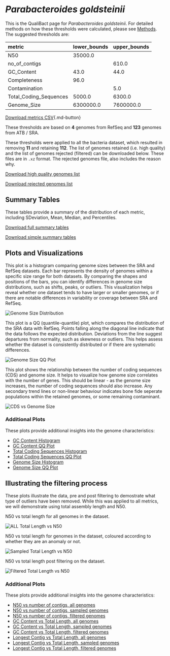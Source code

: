 # *Parabacteroides goldsteinii*

This is the QualiBact page for *Parabacteroides goldsteinii*. For detailed methods on how these thresholds were calculated, please see [Methods](../../methods.md).
The suggested thresholds are: 

| metric                 | lower_bounds   | upper_bounds   |
|:-----------------------|:---------------|:---------------|
| N50                    | 35000.0        |                |
| no_of_contigs          |                | 610.0          |
| GC_Content             | 43.0           | 44.0           |
| Completeness           | 96.0           |                |
| Contamination          |                | 5.0            |
| Total_Coding_Sequences | 5000.0         | 6300.0         |
| Genome_Size            | 6300000.0      | 7600000.0      |

[Download metrics CSV](Parabacteroides_goldsteinii_metrics.csv){.md-button}


These thresholds are based on **4** genomes from RefSeq and **123** genomes from ATB / SRA.

These thresholds were applied to all the bacteria dataset, which resulted in removing **11** and retaining **112**.
The list of genomes retained (i.e. high quality) and the list of genomes rejected (filtered) can be downloaded below. These files are in `.xz` format. The rejected genomes file, also includes the reason why.

[Download high quality genomes list](Parabacteroides_goldsteinii_high_quality_genomes.csv.xz)


[Download rejected genomes list](Parabacteroides_goldsteinii_filtered_out_genomes.csv.xz)



## Summary Tables
These tables provide a summary of the distribution of each metric, including SDeviation, Mean, Median, and Percentiles.

[Download full summary tables](summary.csv)

[Download simple summary tables](selected_summary.csv)

## Plots and Visualizations

This plot is a histogram comparing genome sizes between the SRA and RefSeq datasets. Each bar represents the density of genomes within a specific size range for both datasets. By comparing the shapes and positions of the bars, you can identify differences in genome size distributions, such as shifts, peaks, or outliers. This visualization helps reveal whether one dataset tends to have larger or smaller genomes, or if there are notable differences in variability or coverage between SRA and RefSeq.

![Genome Size Distribution](Genome_Size_refseq_histogram_kde.png)

This plot is a QQ (quantile-quantile) plot, which compares the distribution of the SRA data with RefSeq. Points falling along the diagonal line indicate that the data follows the expected distribution. Deviations from the line suggest departures from normality, such as skewness or outliers. This helps assess whether the dataset is consistently distributed or if there are systematic differences.

![Genome Size QQ Plot](Genome_Size_refseq_qqplot.png)

This plot shows the relationship between the number of coding sequences (CDS) and genome size. It helps to visualize how genome size correlates with the number of genes. This should be linear - as the genome size increases, the number of coding sequences should also increase. Any secondary trend lines or non-linear behaviour indicates bone fide seperate populations within the retained genomes, or some remaining contaminant. 

![CDS vs Genome Size](Parabacteroides_goldsteinii_CDS_vs_Genome_Size.png)

### Additional Plots

These plots provide additional insights into the genome characteristics:

- [GC Content Histogram](GC_Content_refseq_histogram_kde.png)
- [GC Content QQ Plot](GC_Content_refseq_qqplot.png)
- [Total Coding Sequences Histogram](Total_Coding_Sequences_refseq_histogram_kde.png)
- [Total Coding Sequences QQ Plot](Total_Coding_Sequences_refseq_qqplot.png)
- [Genome Size Histogram](Genome_Size_refseq_histogram_kde.png)
- [Genome Size QQ Plot](Genome_Size_refseq_qqplot.png)
## Illustrating the filtering process
These plots illustrate the data, pre and post filtering to demostrate what type of outliers have been removed. While this was applied to all metrics, we will demonstrate using total assembly length and N50.

N50 vs total length for all genomes in the dataset.

![ALL Total Length vs N50](Parabacteroides_goldsteinii_all_total_length_N50.png)

N50 vs total length for genomes in the dataset, coloured according to whether they are an anomaly or not.

![Sampled Total Length vs N50](Parabacteroides_goldsteinii_sample_total_length_N50.png)

N50 vs total length post filtering on the dataset.

![Filtered Total Length vs N50](Parabacteroides_goldsteinii_filt_total_length_N50.png)

### Additional Plots

These plots provide additional insights into the genome characteristics:

- [N50 vs number of contigs, all genomes](Parabacteroides_goldsteinii_all_N50_number.png)
- [N50 vs number of contigs, sampled genomes](Parabacteroides_goldsteinii_sample_N50_number.png)
- [N50 vs number of contigs, filtered genomes](Parabacteroides_goldsteinii_filt_N50_number.png)
- [GC Content vs Total Length, all genomes](Parabacteroides_goldsteinii_all_total_length_GC_Content.png)
- [GC Content vs Total Length, sampled genomes](Parabacteroides_goldsteinii_sample_total_length_GC_Content.png)
- [GC Content vs Total Length, filtered genomes](Parabacteroides_goldsteinii_filt_total_length_GC_Content.png)
- [Longest Contig vs Total Length, all genomes](Parabacteroides_goldsteinii_all_total_length_longest.png)
- [Longest Contig vs Total Length, sampled genomes](Parabacteroides_goldsteinii_sample_total_length_longest.png)
- [Longest Contig vs Total Length, filtered genomes](Parabacteroides_goldsteinii_filt_total_length_longest.png)

